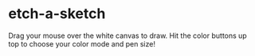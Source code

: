 # etch-a-sketch
Drag your mouse over the white canvas to draw. Hit the color buttons up top to choose your color mode and pen size!
